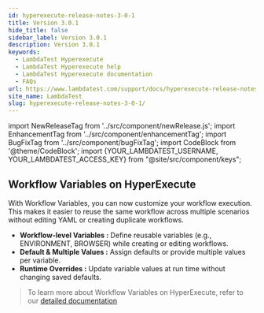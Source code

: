 ```yaml
---
id: hyperexecute-release-notes-3-0-1
title: Version 3.0.1
hide_title: false
sidebar_label: Version 3.0.1
description: Version 3.0.1
keywords:
  - LambdaTest Hyperexecute
  - LambdaTest Hyperexecute help
  - LambdaTest Hyperexecute documentation
  - FAQs
url: https://www.lambdatest.com/support/docs/hyperexecute-release-notes-3-0-1/
site_name: LambdaTest
slug: hyperexecute-release-notes-3-0-1/
---
```


import NewReleaseTag from '../src/component/newRelease.js';
import EnhancementTag from '../src/component/enhancementTag';
import BugFixTag from '../src/component/bugFixTag';
import CodeBlock from '@theme/CodeBlock';
import {YOUR_LAMBDATEST_USERNAME, YOUR_LAMBDATEST_ACCESS_KEY} from "@site/src/component/keys";

<script type="application/ld+json"
      dangerouslySetInnerHTML={{ __html: JSON.stringify({
       "@context": "https://schema.org",
        "@type": "BreadcrumbList",
        "itemListElement": [{
          "@type": "ListItem",
          "position": 1,
          "name": "Home",
          "item": "https://www.lambdatest.com"
        },{
          "@type": "ListItem",
          "position": 2,
          "name": "Support",
          "item": "https://www.lambdatest.com/support/docs/"
        },{
          "@type": "ListItem",
          "position": 3,
          "name": "Version",
          "item": "https://www.lambdatest.com/support/docs/hyperexecute-release-notes-3-0-1/"
        }]
      })
    }}
></script>
## Workflow Variables on HyperExecute
With Workflow Variables, you can now customize your workflow execution. This makes it easier to reuse the same workflow across multiple scenarios without editing YAML or creating duplicate workflows.

- **Workflow-level Variables :** Define reusable variables (e.g., ENVIRONMENT, BROWSER) while creating or editing workflows.
- **Default & Multiple Values :** Assign defaults or provide multiple values per variable.
- **Runtime Overrides :** Update variable values at run time without changing saved defaults.

> To learn more about Workflow Variables on HyperExecute, refer to our [detailed documentation](/support/docs/hyperexecute-workflows/#workflow-variables)